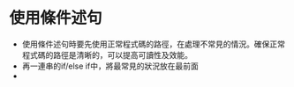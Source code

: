 # 使用條件述句
* 使用條件述句時要先使用正常程式碼的路徑，在處理不常見的情況。確保正常程式碼的路徑是清晰的，可以提高可讀性及效能。
* 再一連串的if/else if中，將最常見的狀況放在最前面
* 
<!--stackedit_data:
eyJoaXN0b3J5IjpbMjU1MjEzMjY5LC00MzA4NDcyNzhdfQ==
-->
